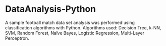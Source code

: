 # DataAnalysis-Python

A sample football match data set analysis was performed using classification algorithms with Python.
Algorithms used: Decision Tree, k-NN, SVM, Random Forest, Naïve Bayes, Logistic Regression, Multi-Layer Perceptron.

